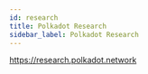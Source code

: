 ```yaml
---
id: research
title: Polkadot Research
sidebar_label: Polkadot Research
---
```


<https://research.polkadot.network>